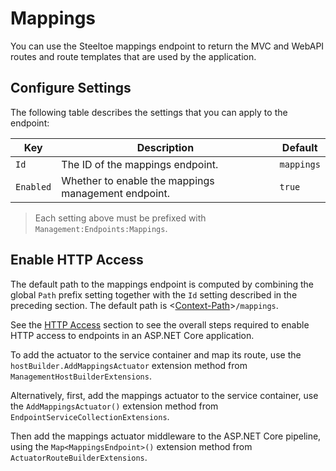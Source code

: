 # Mappings

You can use the Steeltoe mappings endpoint to return the MVC and WebAPI routes and route templates that are used by the application.

## Configure Settings

The following table describes the settings that you can apply to the endpoint:

| Key | Description | Default |
| --- | --- | --- |
| `Id` | The ID of the mappings endpoint. | `mappings` |
| `Enabled` | Whether to enable the mappings management endpoint. | `true` |

>Each setting above must be prefixed with `Management:Endpoints:Mappings`.

## Enable HTTP Access

The default path to the mappings endpoint is computed by combining the global `Path` prefix setting together with the `Id` setting described in the preceding section. The default path is <[Context-Path](./hypermedia#base-context-path)>`/mappings`.

See the [HTTP Access](./using-endpoints.html#http-access) section to see the overall steps required to enable HTTP access to endpoints in an ASP.NET Core application.

To add the actuator to the service container and map its route, use the `hostBuilder.AddMappingsActuator` extension method from `ManagementHostBuilderExtensions`.

Alternatively, first, add the mappings actuator to the service container, use the `AddMappingsActuator()` extension method from `EndpointServiceCollectionExtensions`.

Then add the mappings actuator middleware to the ASP.NET Core pipeline, using the `Map<MappingsEndpoint>()` extension method from `ActuatorRouteBuilderExtensions`.
